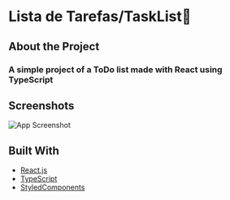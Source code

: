 # Lista de Tarefas/TaskList📝

## About the Project
### A simple project of a ToDo list made with React using TypeScript

## Screenshots
![App Screenshot](https://user-images.githubusercontent.com/94712001/163420404-d6d437a8-eadf-4176-ae34-9a1fc932951f.png)


## Built With
 - [React.js](https://reactjs.org/)
 - [TypeScript](https://www.typescriptlang.org/)
 - [StyledComponents](https://styled-components.com/)






